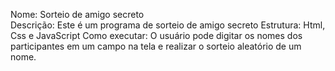 Nome: Sorteio de amigo secreto  
Descrição: Este é um programa de sorteio de amigo secreto
Estrutura: Html, Css e JavaScript
Como executar: O usuário pode digitar os nomes dos participantes em um campo na tela e realizar o sorteio aleatório de um nome.
